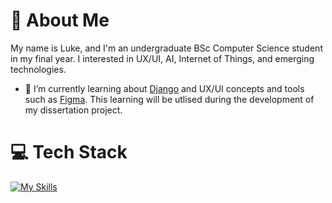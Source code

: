 # &#129333; About Me
My name is Luke, and I'm an undergraduate BSc Computer Science student in my final year. I interested in UX/UI, AI, Internet of Things, and emerging technologies. <br>

- 📖 I’m currently learning about [Django](https://www.djangoproject.com/) and UX/UI concepts and tools such as [Figma](https://www.figma.com/). This learning will be utlised during the development of my dissertation project.<br>

# 💻 Tech Stack
[![My Skills](https://skillicons.dev/icons?i=py,r,java,c,cpp,html,css,js,django,flask,react,sqlite,figma,gcp,azure,blender&perline=5)](https://skillicons.dev)
